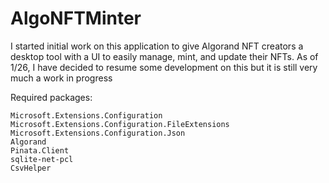 # AlgoNFTMinter
I started initial work on this application to give Algorand NFT creators a desktop tool with a UI to easily manage, mint, and update their NFTs.
As of 1/26, I have decided to resume some development on this but it is still very much a work in progress

Required packages:
```
Microsoft.Extensions.Configuration
Microsoft.Extensions.Configuration.FileExtensions
Microsoft.Extensions.Configuration.Json
Algorand
Pinata.Client
sqlite-net-pcl
CsvHelper
```

